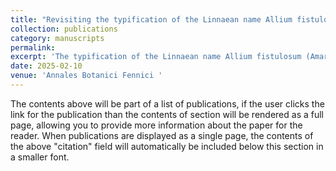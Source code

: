 ```yaml
---
title: "Revisiting the typification of the Linnaean name Allium fistulosum (Amaryllidaceae)"
collection: publications
category: manuscripts
permalink: 
excerpt: 'The typification of the Linnaean name Allium fistulosum (Amaryllidaceae) is revised by superseding the previous proposal (neotype). Due to the existing original material (Dodoens' illustration), the neotypification is not correct according to Art. 9.13 of the International Code of Nomenclature for algae, fungi, and plants (Shenzhen Code). In addition, an herbarium specimen kept at S-LINN is designated as epitype to ensure the correct application of the name.'
date: 2025-02-10
venue: 'Annales Botanici Fennici '
---
```


The contents above will be part of a list of publications, if the user clicks the link for the publication than the contents of section will be rendered as a full page, allowing you to provide more information about the paper for the reader. When publications are displayed as a single page, the contents of the above "citation" field will automatically be included below this section in a smaller font.
